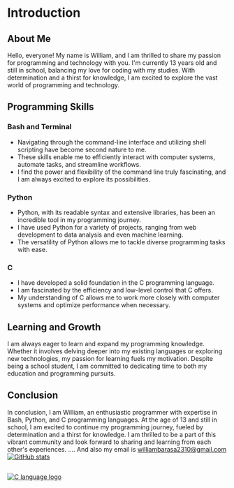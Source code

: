 # Introduction

## About Me
Hello, everyone! My name is William, and I am thrilled to share my passion for programming and technology with you. I'm currently 13 years old and still in school, balancing my love for coding with my studies. With determination and a thirst for knowledge, I am excited to explore the vast world of programming and technology.

## Programming Skills

### Bash and Terminal
- Navigating through the command-line interface and utilizing shell scripting have become second nature to me.
- These skills enable me to efficiently interact with computer systems, automate tasks, and streamline workflows.
- I find the power and flexibility of the command line truly fascinating, and I am always excited to explore its possibilities.

### Python
- Python, with its readable syntax and extensive libraries, has been an incredible tool in my programming journey.
- I have used Python for a variety of projects, ranging from web development to data analysis and even machine learning.
- The versatility of Python allows me to tackle diverse programming tasks with ease.

### C
- I have developed a solid foundation in the C programming language.
- I am fascinated by the efficiency and low-level control that C offers.
- My understanding of C allows me to work more closely with computer systems and optimize performance when necessary.

## Learning and Growth
I am always eager to learn and expand my programming knowledge. Whether it involves delving deeper into my existing languages or exploring new technologies, my passion for learning fuels my motivation. Despite being a school student, I am committed to dedicating time to both my education and programming pursuits.

## Conclusion
In conclusion, I am William, an enthusiastic programmer with expertise in Bash, Python, and C programming languages. At the age of 13 and still in school, I am excited to continue my programming journey, fueled by determination and a thirst for knowledge. I am thrilled to be a part of this vibrant community and look forward to sharing and learning from each other's experiences.
 .... And also my email is williambarasa2310@gmail.com
[![GitHub stats](https://github-readme-stats.vercel.app/api?username=aternolinux&show_icons=true&theme=dark)](https://github.com/aternolinux)

##

[![C language   logo](https://en.m.wikipedia.org/wiki/File:The_C_Programming_Language_logo.svg)](https://learn-c.org) 


<!---
aternolinux/aternolinux is a ✨ special ✨ repository because its `README.md` (this file) appears on your GitHub profile.
You can click the Preview link to take a look at your changes.
--->
